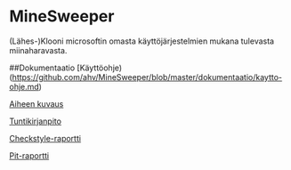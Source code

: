 # MineSweeper
(Lähes-)Klooni microsoftin omasta käyttöjärjestelmien mukana tulevasta miinaharavasta.

##Dokumentaatio
[Käyttöohje)(https://github.com/ahv/MineSweeper/blob/master/dokumentaatio/kaytto-ohje.md)

[Aiheen kuvaus](https://github.com/ahv/MineSweeper/blob/master/dokumentaatio/aiheenKuvausJaRakenne.md)

[Tuntikirjanpito](https://github.com/ahv/MineSweeper/blob/master/dokumentaatio/tuntikirjanpito.md)

[Checkstyle-raportti](https://htmlpreview.github.io/?https://github.com/ahv/MineSweeper/blob/master/dokumentaatio/checkstyle-raportti/site/checkstyle.html)

[Pit-raportti](https://htmlpreview.github.io/?https://github.com/ahv/MineSweeper/blob/master/dokumentaatio/pit-raportti/201701081500/index.html)
